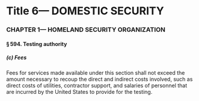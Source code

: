 
# Title 6— DOMESTIC SECURITY
### CHAPTER 1— HOMELAND SECURITY ORGANIZATION
#### § 594. Testing authority
##### (c) Fees

Fees for services made available under this section shall not exceed the amount necessary to recoup the direct and indirect costs involved, such as direct costs of utilities, contractor support, and salaries of personnel that are incurred by the United States to provide for the testing.

